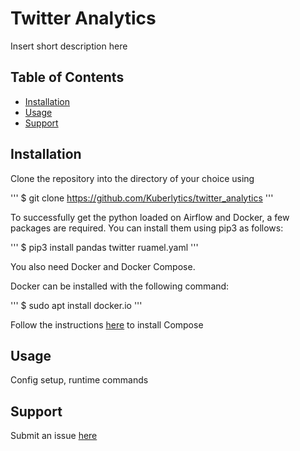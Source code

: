 # Twitter Analytics

Insert short description here


## Table of Contents

 - [Installation](#installation)
 - [Usage](#usage)
 - [Support](#support)

## Installation


Clone the repository into the directory of your choice using

'''
$ git clone https://github.com/Kuberlytics/twitter_analytics
'''

To successfully get the python loaded on Airflow and Docker, a few packages are
required. You can install them using pip3 as follows:

'''
$ pip3 install pandas twitter ruamel.yaml
'''

You also need Docker and Docker Compose.

Docker can be installed with the following command:

'''
$ sudo apt install docker.io
'''

Follow the instructions [here](https://docs.docker.com/compose/install/#install-compose)
to install Compose


## Usage

Config setup, runtime commands


## Support

Submit an issue [here](https://github.com/Kuberlytics/twitter_analytics/issues/new)
